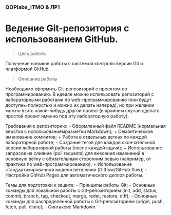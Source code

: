 ### OOPlabs_ITMO & ЛР1 ###
# Ведение Git-репозитория с использованием GitHub.

> Цель работы
  
  
Получение навыков работы с системой контроля версии Git и платформой GitHub.

> Описание работы
  
  
Необходимо оформить Git-репозиторий с проектом по программированию. 
В идеале можно использовать репозиторий с лабораторными работами по web-программированию 
(они будут доступны полностью и можно их делать наперед), но при желании можно взять 
какой-нибудь другой проект (в крайнем случае сделать простой проект именно под эту 
лабораторную работу).

Требования к репозиторию:
	- Оформленный файл README (нормальная вёрстка с использованиемразметки Markdown);
	+ Семантическое именование коммитов;
	+ Работа в отдельных ветках по каждой лабораторной работе;
	- Создание тегов для каждой окончательной версии лабораторной работы 
(после каждой сдачи);
	+ Использование запросов на слияние (pull requests) для внесения изменений в 
основную ветку с обязательным сторонним ревью (например, от практика по 
web-программированию);
	+ Использование стандартизированной модели ветвления (Gitflow/GitHub flow);
	- Настройка GitHub Pages для автоматического деплоя работы.

Темы для подготовки к защите:
	- Принципы работы Git;
	- Основные команды для локальной работы с Git-репозиторием 
(init, add, status, commit, branch, tag, checkout, merge, redet, restore, diff);
	- Основные команды для распределённой работы с Git-репозиторием
(origin, push, fetch, pull, clone);
	- Синтаксис Markdown.

